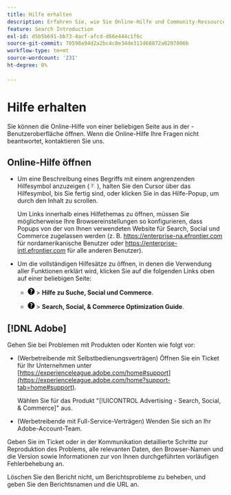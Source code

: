 ```yaml
---
title: Hilfe erhalten
description: Erfahren Sie, wie Sie Online-Hilfe und Community-Ressourcen anzeigen und technischen Support erhalten.
feature: Search Introduction
exl-id: d5b5b691-bb73-4acf-afcd-d66e444c1f6c
source-git-commit: 70598a94d2a2bc4c8e34de311d68872a8207006b
workflow-type: tm+mt
source-wordcount: '231'
ht-degree: 0%

---
```


# Hilfe erhalten

Sie können die Online-Hilfe von einer beliebigen Seite aus in der -Benutzeroberfläche öffnen. Wenn die Online-Hilfe Ihre Fragen nicht beantwortet, kontaktieren Sie uns.

## Online-Hilfe öffnen

* Um eine Beschreibung eines Begriffs mit einem angrenzenden Hilfesymbol anzuzeigen (![Hilfesymbol](/help/search-social-commerce/assets/help-field.png "Hilfesymbol") ), halten Sie den Cursor über das Hilfesymbol, bis Sie fertig sind, oder klicken Sie in das Hilfe-Popup, um durch den Inhalt zu scrollen.

  Um Links innerhalb eines Hilfethemas zu öffnen, müssen Sie möglicherweise Ihre Browsereinstellungen so konfigurieren, dass Popups von der von Ihnen verwendeten Website für Search, Social und Commerce zugelassen werden (z. B. https://enterprise-na.efrontier.com für nordamerikanische Benutzer oder https://enterprise-intl.efrontier.com für alle anderen Benutzer).

* Um die vollständigen Hilfesätze zu öffnen, in denen die Verwendung aller Funktionen erklärt wird, klicken Sie auf die folgenden Links oben auf einer beliebigen Seite:

   * ![help](/help/search-social-commerce/assets/help-main-menu.png "help") > **Hilfe zu Suche, Social und Commerce**.

   * ![help](/help/search-social-commerce/assets/help-main-menu.png "help") > **Search, Social, &amp; Commerce Optimization Guide**.

<!--
## Ask the Adobe Advertising community

Look for answers to your questions in the [Adobe Advertising community forums](https://experienceleaguecommunities.adobe.com/t5/adobe-advertising/ct-p/adobe-advertising-cloud-community).
-->

## [!DNL Adobe]

Gehen Sie bei Problemen mit Produkten oder Konten wie folgt vor:

* (Werbetreibende mit Selbstbedienungsverträgen) Öffnen Sie ein Ticket für Ihr Unternehmen unter [https://experienceleague.adobe.com/home#support](https://experienceleague.adobe.com/home?support-tab=home#support).

  Wählen Sie für das Produkt &quot;[!UICONTROL Advertising - Search, Social, & Commerce]&quot; aus.

* (Werbetreibende mit Full-Service-Verträgen) Wenden Sie sich an Ihr Adobe-Account-Team.

Geben Sie im Ticket oder in der Kommunikation detaillierte Schritte zur Reproduktion des Problems, alle relevanten Daten, den Browser-Namen und die Version sowie Informationen zur von Ihnen durchgeführten vorläufigen Fehlerbehebung an.

Löschen Sie den Bericht nicht, um Berichtsprobleme zu beheben, und geben Sie den Berichtsnamen und die URL an.
